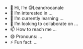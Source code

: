 - 👋 Hi, I’m @Leandrocanale
- 👀 I’m interested in ...
- 🌱 I’m currently learning ...
- 💞️ I’m looking to collaborate on ...
- 📫 How to reach me ...
- 😄 Pronouns: ...
- ⚡ Fun fact: ...

<!---
Leandrocanale/Leandrocanale is a ✨ special ✨ repository because its `README.md` (this file) appears on your GitHub profile.
You can click the Preview link to take a look at your changes.
--->
